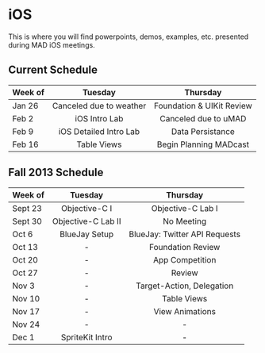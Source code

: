iOS
============
This is where you will find powerpoints, demos, examples, etc. presented during MAD iOS meetings.


Current Schedule
-----------------

Week of| Tuesday       | Thursday
-------|:-------------:|:-------------:|
Jan 26| Canceled due to weather | Foundation & UIKit Review |
Feb 2| iOS Intro Lab | Canceled due to uMAD |
Feb 9 | iOS Detailed Intro Lab | Data Persistance |
Feb 16 | Table Views | Begin Planning MADcast |


Fall 2013 Schedule
------------------

Week of| Tuesday       | Thursday           |
-------|:-------------:|:-----------------: |
Sept 23| Objective-C I | Objective-C Lab I  |
Sept 30| Objective-C Lab II | No Meeting    |
Oct 6  | BlueJay Setup | BlueJay: Twitter API Requests |
Oct 13 | - | Foundation Review |
Oct 20 | - | App Competition |
Oct 27 | - | Review |
Nov 3 | - | Target-Action, Delegation |
Nov 10 | - | Table Views |
Nov 17 | - | View Animations |
Nov 24 | - | - |
Dec 1 | SpriteKit Intro | -|
